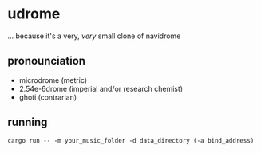 # udrome
... because it's a very, *very* small clone of navidrome

## pronounciation
- microdrome (metric)
- 2.54e-6drome (imperial and/or research chemist)
- ghoti (contrarian)

## running
`cargo run -- -m your_music_folder -d data_directory (-a bind_address)`